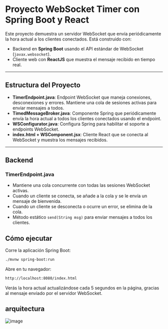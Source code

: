 # Proyecto WebSocket Timer con Spring Boot y React

Este proyecto demuestra un servidor WebSocket que envía periódicamente la hora actual a los clientes conectados. Está construido con:

- Backend en **Spring Boot** usando el API estándar de WebSocket (`javax.websocket`).
- Cliente web con **ReactJS** que muestra el mensaje recibido en tiempo real.

---

## Estructura del Proyecto

- **TimerEndpoint.java**: Endpoint WebSocket que maneja conexiones, desconexiones y errores. Mantiene una cola de sesiones activas para enviar mensajes a todos.
- **TimedMessageBroker.java**: Componente Spring que periódicamente envía la hora actual a todos los clientes conectados usando el endpoint.
- **WSConfigurator.java**: Configura Spring para habilitar el soporte a endpoints WebSocket.
- **index.html + WSComponent.jsx**: Cliente React que se conecta al WebSocket y muestra los mensajes recibidos.

---

## Backend

### TimerEndpoint.java

- Mantiene una cola concurrente con todas las sesiones WebSocket activas.
- Cuando un cliente se conecta, se añade a la cola y se le envía un mensaje de bienvenida.
- Cuando un cliente se desconecta o ocurre un error, se elimina de la cola.
- Método estático `send(String msg)` para enviar mensajes a todos los clientes.


## Cómo ejecutar

Corre la aplicación Spring Boot:

```bash
./mvnw spring-boot:run
```

Abre en tu navegador:


```bash
http://localhost:8080/index.html
```
Verás la hora actual actualizándose cada 5 segundos en la página, gracias al mensaje enviado por el servidor WebSocket.


## arquitectura

![image](https://github.com/user-attachments/assets/8fd1bfef-0921-4011-9bf1-3e9a51cf81e6)


